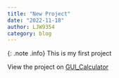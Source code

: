 ```yaml
---
title: "New Project"
date: "2022-11-18"
author: LJW9354
category: blog 
---
```


{: .note .info} 
This is my first project


View the project on [GUI_Calculator](https://github.com/LJW9354/GUI-Calculator)
